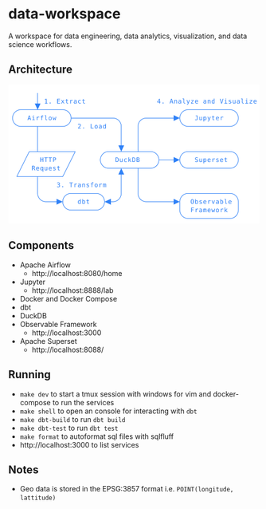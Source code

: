 # data-workspace

A workspace for data engineering, data analytics, visualization, and data science workflows.

## Architecture

![](/goat/architecture.svg)

## Components

- Apache Airflow
  - http://localhost:8080/home
- Jupyter
  - http://localhost:8888/lab
- Docker and Docker Compose
- dbt
- DuckDB
- Observable Framework
  - http://localhost:3000
- Apache Superset
  - http://localhost:8088/

## Running

- `make dev` to start a tmux session with windows for vim and docker-compose to run the services
- `make shell` to open an console for interacting with `dbt`
- `make dbt-build` to run `dbt build`
- `make dbt-test` to run `dbt test`
- `make format` to autoformat sql files with sqlfluff
- http://localhost:3000 to list services

## Notes

- Geo data is stored in the EPSG:3857 format i.e. `POINT(longitude, lattitude)`
